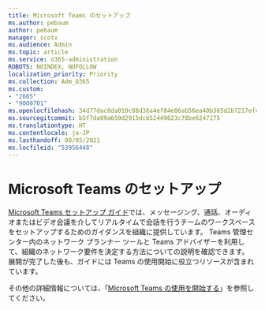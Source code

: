 ```yaml
---
title: Microsoft Teams のセットアップ
ms.author: pebaum
author: pebaum
manager: scotv
ms.audience: Admin
ms.topic: article
ms.service: o365-administration
ROBOTS: NOINDEX, NOFOLLOW
localization_priority: Priority
ms.collection: Adm_O365
ms.custom:
- "2605"
- "9000701"
ms.openlocfilehash: 34d77dac8da010c88d36a4ef84e86ab56ea40b365d2b7217efcd057df85738d3
ms.sourcegitcommit: b5f7da89a650d2915dc652449623c78be6247175
ms.translationtype: HT
ms.contentlocale: ja-JP
ms.lasthandoff: 08/05/2021
ms.locfileid: "53956448"
---
```

# <a name="set-up-microsoft-teams"></a>Microsoft Teams のセットアップ

[Microsoft Teams セットアップ ガイド](https://aka.ms/teamsguidance)では、メッセージング、通話、オーディオまたはビデオ会議を介してリアルタイムで会話を行うチームのワークスペースをセットアップするためのガイダンスを組織に提供しています。 Teams 管理センター内のネットワーク プランナー ツールと Teams アドバイザーを利用して、組織のネットワーク要件を決定する方法についての説明を確認できます。 展開が完了した後も、ガイドには Teams の使用開始に役立つリソースが含まれています。

その他の詳細情報については、「[Microsoft Teams の使用を開始する](https://docs.microsoft.com/microsoftteams/get-started-with-teams-quick-start)」を参照してください。
